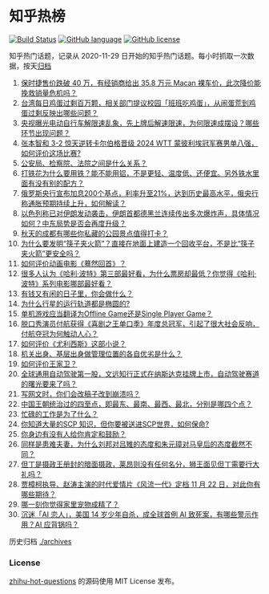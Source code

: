 # 知乎热榜
[![Build Status](https://github.com/ToWeLong/zhihu-hot-questions/workflows/CI/badge.svg)](https://github.com/ToWeLong/zhihu-hot-questions/actions)
[![GitHub language](https://img.shields.io/badge/language-golang-orange.svg)](https://golang.org/)
[![GitHub license](https://img.shields.io/github/license/ToWeLong/zhihu-hot-questions)](https://github.com/ToWeLong/zhihu-hot-questions/blob/main/LICENSE)

知乎热门话题，记录从 2020-11-29 日开始的知乎热门话题。每小时抓取一次数据，按天[归档](./archives)

<!-- BEGIN -->

1. [保时捷售价跌破 40 万，有经销商给出 35.8 万元 Macan 裸车价，此次降价能挽救销量危机吗？](https://www.zhihu.com/question/2015098778)
1. [台湾每日鸡蛋过剩百万颗，相关部门提议校园「班班吃鸡蛋」，从闹蛋荒到鸡蛋过剩反映出哪些问题？](https://www.zhihu.com/question/2110812480)
1. [央视曝光电动自行车解限速乱象，先上牌后解速限速，为何限速成摆设？哪些环节出现问题？](https://www.zhihu.com/question/2117938189)
1. [张本智和 3-2 惊天逆转卡尔伯格晋级 2024 WTT 蒙彼利埃冠军赛男单八强，如何评价这场比赛?](https://www.zhihu.com/question/2071165426)
1. [公安局、检察院、法院之间是什么关系？](https://www.zhihu.com/question/658597625)
1. [打铁花为什么要用铁？能不能用铝，不是更轻、温度低、还便宜。另外铁水里面有没有别的配方？](https://www.zhihu.com/question/644043868)
1. [俄罗斯央行宣布加息200个基点，利率升至21%，达到历史最高水平，俄央行称通胀预期持续上升，如何解读？](https://www.zhihu.com/question/2072237892)
1. [以色列称已对伊朗发动袭击，伊朗首都德黑兰连续传出多次爆炸声，具体情况如何？中东局势是否会再度升级？](https://www.zhihu.com/question/2109427028)
1. [秋天的成都有哪些你私藏的公园景点值得打卡？](https://www.zhihu.com/question/2057075231)
1. [为什么要发明“筷子夹火箭”？直接在地面上建造一个回收平台，不是比“筷子夹火箭”更安全吗？](https://www.zhihu.com/question/1656288733)
1. [如何评价动画电影《蓦然回首》？](https://www.zhihu.com/question/659067286)
1. [很多人认为《哈利·波特》第三部最好看，为什么票房却最低？你觉得《哈利·波特》系列电影哪部最好看？](https://www.zhihu.com/question/47061898)
1. [有钱又有闲的日子里，你会做什么？](https://www.zhihu.com/question/2070460487)
1. [为什么行星的运行轨道都是椭圆的?](https://www.zhihu.com/question/1455220728)
1. [单机游戏应当翻译为Offline Game还是Single Player Game？](https://www.zhihu.com/question/2014276742)
1. [脱口秀演员付航获得《喜剧之王单口季》年度总冠军，引起了很大社会反响，付航夺冠为何触动人心？](https://www.zhihu.com/question/1671786614)
1. [如何评价《尤利西斯》这部小说？](https://www.zhihu.com/question/27776859)
1. [机关出身、基层出身做管理位置的各自优劣是什么？](https://www.zhihu.com/question/36353132)
1. [如何评价王家卫？](https://www.zhihu.com/question/20702866)
1. [全球通用自动驾驶第一股，文远知行正式在纳斯达克挂牌上市，自动驾驶赛道的曙光要来了吗？](https://www.zhihu.com/question/2075499254)
1. [写网文时，你们会改稿子改到崩溃吗？](https://www.zhihu.com/question/1855482183)
1. [中国王朝统治过的四至点，即最东、最南、最西、最北，分别是哪四个点？](https://www.zhihu.com/question/586347272)
1. [忙碌的工作是为了什么？](https://www.zhihu.com/question/2075333217)
1. [你知道大量的SCP 知识，但你要被送进SCP世界，如何保命?](https://www.zhihu.com/question/701076007)
1. [你身边有没有人给你肯定和鼓励？](https://www.zhihu.com/question/2071816750)
1. [同样是患难夫妻，为什么刘邦对吕雉的态度和朱元璋对马皇后的态度截然不同？](https://www.zhihu.com/question/575052609)
1. [但丁是摄政王册封的暗面摄政，莱昂则没有任何名分，狮王面见但丁需要行大礼吗？](https://www.zhihu.com/question/1928100515)
1. [贾樟柯执导、赵涛主演的时代爱情片《风流一代》定档 11 月 22 日，对此你有哪些期待？](https://www.zhihu.com/question/2027487502)
1. [哪一刻你觉得家里宠物成精了？](https://www.zhihu.com/question/620396745)
1. [沉迷「AI 恋人」，美国 14 岁少年自杀，成全球首例 AI 致死案，有哪些警示作用？AI 应背锅吗？](https://www.zhihu.com/question/1949372483)

<!-- END -->

历史归档 [./archives](./archives)


### License
[zhihu-hot-questions](https://github.com/towelong/zhihu-hot-questions) 的源码使用 MIT License 发布。